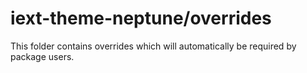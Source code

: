 # iext-theme-neptune/overrides

This folder contains overrides which will automatically be required by package users.
